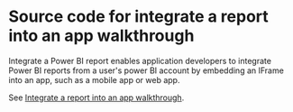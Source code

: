 # Source code for integrate a report into an app walkthrough
Integrate a Power BI report enables application developers to integrate Power BI reports from a user's power BI account by embedding an IFrame into an app, such as a mobile app or web app.

See [Integrate a report into an app walkthrough](https://powerbi.microsoft.com/en-us/documentation/powerbi-developer-integrate-report).
